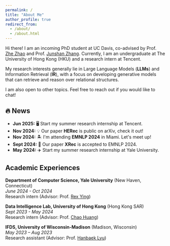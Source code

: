 ```yaml
---
permalink: /
title: "About Me"
author_profile: true
redirect_from: 
  - /about/
  - /about.html
---
```

Hi there! I am an incoming PhD student at UC Davis, co-advised by Prof. [Zhe Zhao](https://sites.google.com/view/zhezhao) and Prof. [Junshan Zhang](https://faculty.engineering.ucdavis.edu/jzhang). Currently, I am an undergraduate at The University of Hong Kong (HKU) and a research intern at Tencent.

My research interests generally lie in Large Language Models (**LLMs**) and Information Retrieval (**IR**), with a focus on developing generative models that can retrieve and reason over relational structures.

I am also open to other topics. Feel free to reach out if you would like to chat!

🔥 News
-------

* **Jun 2025:** 🖥️ Start my summer research internship at Tencent.
* **Nov 2024:** 💡 Our paper **HERec** is public on arXiv, check it out!
* **Nov 2024:** 🏝️ I'm attending **EMNLP 2024** in Miami. Let's meet up!
* **Sept 2024:** 🎉 Our paper **XRec** is accepted to EMNLP 2024.
* **May 2024:** ✈️ Start my summer research internship at Yale University.


Academic Experiences
--------------------

**Department of Computer Science, Yale University** (New Haven, Connecticut)\
*June 2024 - Oct 2024*\
Research intern (Advisor: Prof. [Rex Ying](https://www.cs.yale.edu/homes/ying-rex))

**Data Intelligence Lab, University of Hong Kong** (Hong Kong SAR)\
*Sept 2023 - May 2024*\
Research intern (Advisor: Prof. [Chao Huang](https://sites.google.com/view/chaoh))

**IFDS, University of Wisconsin-Madison** (Madison, Wisconsin)\
*May 2023 – Aug 2023*\
Research assistant (Advisor: Prof. [Hanbaek Lyu](https://hanbaeklyu.com))
